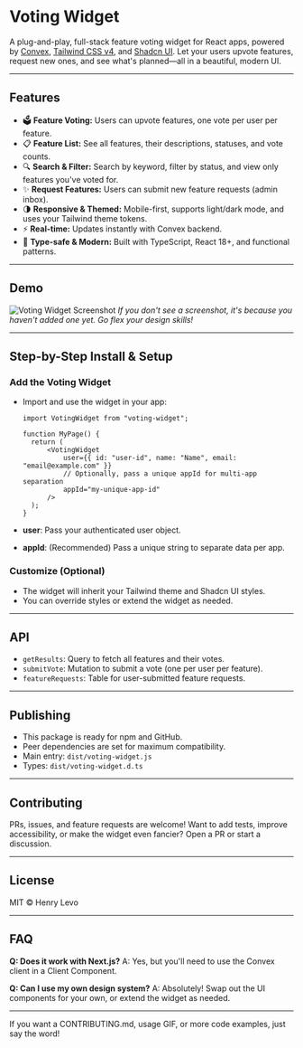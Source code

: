 # Voting Widget

A plug-and-play, full-stack feature voting widget for React apps, powered by [Convex](https://convex.dev/), [Tailwind CSS v4](https://tailwindcss.com/), and [Shadcn UI](https://ui.shadcn.com/).
Let your users upvote features, request new ones, and see what's planned—all in a beautiful, modern UI.

---

## Features

- 🗳 **Feature Voting:** Users can upvote features, one vote per user per feature.
- 📋 **Feature List:** See all features, their descriptions, statuses, and vote counts.
- 🔍 **Search & Filter:** Search by keyword, filter by status, and view only features you've voted for.
- ✨ **Request Features:** Users can submit new feature requests (admin inbox).
- 🌗 **Responsive & Themed:** Mobile-first, supports light/dark mode, and uses your Tailwind theme tokens.
- ⚡ **Real-time:** Updates instantly with Convex backend.
- 🦾 **Type-safe & Modern:** Built with TypeScript, React 18+, and functional patterns.

---

## Demo

![Voting Widget Screenshot](https://raw.githubusercontent.com/henrylevo/voting-widget/main/.github/voting-widget-demo.png)
_If you don't see a screenshot, it's because you haven't added one yet. Go flex your design skills!_

---

## Step-by-Step Install & Setup

### **Add the Voting Widget**

- Import and use the widget in your app:

  ```tsx
  import VotingWidget from "voting-widget";

  function MyPage() {
  	return (
  		<VotingWidget
  			user={{ id: "user-id", name: "Name", email: "email@example.com" }}
  			// Optionally, pass a unique appId for multi-app separation
  			appId="my-unique-app-id"
  		/>
  	);
  }
  ```

- **user**: Pass your authenticated user object.
- **appId**: (Recommended) Pass a unique string to separate data per app.

### **Customize (Optional)**

- The widget will inherit your Tailwind theme and Shadcn UI styles.
- You can override styles or extend the widget as needed.

---

## API

- `getResults`: Query to fetch all features and their votes.
- `submitVote`: Mutation to submit a vote (one per user per feature).
- `featureRequests`: Table for user-submitted feature requests.

---

## Publishing

- This package is ready for npm and GitHub.
- Peer dependencies are set for maximum compatibility.
- Main entry: `dist/voting-widget.js`
- Types: `dist/voting-widget.d.ts`

---

## Contributing

PRs, issues, and feature requests are welcome!
Want to add tests, improve accessibility, or make the widget even fancier? Open a PR or start a discussion.

---

## License

MIT © Henry Levo

---

## FAQ

**Q: Does it work with Next.js?**
A: Yes, but you'll need to use the Convex client in a Client Component.

**Q: Can I use my own design system?**
A: Absolutely! Swap out the UI components for your own, or extend the widget as needed.

---

If you want a CONTRIBUTING.md, usage GIF, or more code examples, just say the word!
